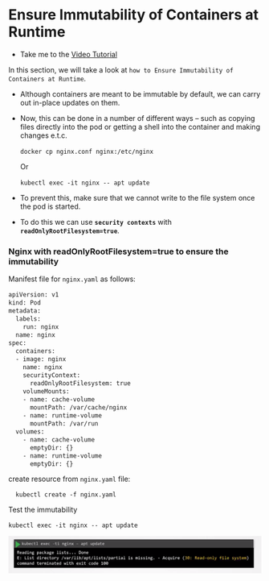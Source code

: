 # Ensure Immutability of Containers at Runtime

  - Take me to the [Video Tutorial](https://kodekloud.com/topic/ensure-immutability-of-containers-at-runtime/)

In this section, we will take a look at `how to Ensure Immutability of Containers at Runtime`.

-  Although containers are meant to be immutable by default, we can carry out in-place updates on them.

- Now, this can be done in a number of different ways – such as copying files directly into the pod or getting a shell into the container and making changes e.t.c.

  `docker cp nginx.conf nginx:/etc/nginx`

  Or

  `kubectl exec -it nginx -- apt update`

- To prevent this, make sure that we cannot write to the file system once the pod is started.

- To do this we can use **`security contexts`** with **`readOnlyRootFilesystem=true`**. 


### Nginx with readOnlyRootFilesystem=true to ensure the immutability

Manifest file for `nginx.yaml` as follows:

    apiVersion: v1
    kind: Pod
    metadata:
      labels:
        run: nginx
      name: nginx
    spec:
      containers:
      - image: nginx
        name: nginx
        securityContext:
          readOnlyRootFilesystem: true
        volumeMounts:
        - name: cache-volume
          mountPath: /var/cache/nginx
        - name: runtime-volume
          mountPath: /var/run
      volumes:
        - name: cache-volume
          emptyDir: {}
        - name: runtime-volume
          emptyDir: {}

  create resource from `nginx.yaml` file:

      kubectl create -f nginx.yaml


  Test the immutability

    kubectl exec -it nginx -- apt update

  ![immutable20](../../images/immutable20.png)

